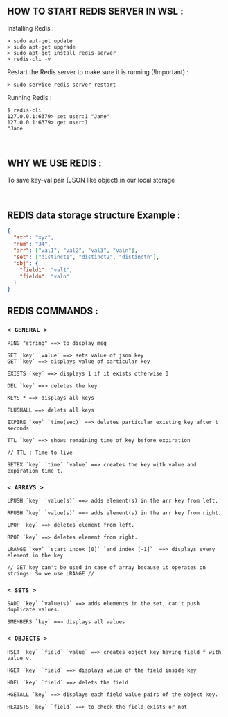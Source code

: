 ## HOW TO START REDIS SERVER IN WSL :

Installing Redis :

```
> sudo apt-get update
> sudo apt-get upgrade
> sudo apt-get install redis-server
> redis-cli -v
```

Restart the Redis server to make sure it is running (!Important) :

```
> sudo service redis-server restart
```

Running Redis :

```
$ redis-cli
127.0.0.1:6379> set user:1 "Jane"
127.0.0.1:6379> get user:1
"Jane
```

<br>

## WHY WE USE REDIS :

To save key-val pair (JSON like object) in our local storage

<br>

## REDIS data storage structure Example :

```json
{
  "str": "xyz",
  "num": "34",
  "arr": ["val1", "val2", "val3", "valn"],
  "set": ["distinct1", "distinct2", "distinctn"],
  "obj": {
    "field1": "val1",
    "fieldn": "valn"
  }
}
```

## REDIS COMMANDS :

### `< GENERAL >`

```
PING "string" ==> to display msg

SET `key` `value` ==> sets value of json key
GET `key` ==> displays value of particular key

EXISTS `key` ==> displays 1 if it exists otherwise 0

DEL `key` ==> deletes the key

KEYS * ==> displays all keys

FLUSHALL ==> delets all keys

EXPIRE `key` `time(sec)` ==> deletes particular existing key after t seconds

TTL `key` ==> shows remaining time of key before expiration

// TTL : Time to live

SETEX `key` `time` `value` ==> creates the key with value and expiration time t.
```

### `< ARRAYS >`

```
LPUSH `key` `value(s)` ==> adds element(s) in the arr key from left.

RPUSH `key` `value(s)` ==> adds element(s) in the arr key from right.

LPOP `key` ==> deletes element from left.

RPOP `key` ==> deletes element from right.

LRANGE `key` `start index [0]` `end index [-1]`  ==> displays every element in the key

// GET key can't be used in case of array because it operates on strings. So we use LRANGE //
```

### `< SETS >`

```
SADD `key` `value(s)` ==> adds elements in the set, can't push duplicate values.

SMEMBERS `key` ==> displays all values
```

### `< OBJECTS >`

```
HSET `key` `field` `value` ==> creates object key having field f with value v.

HGET `key` `field` ==> displays value of the field inside key

HDEL `key` `field` ==> delets the field

HGETALL `key` ==> displays each field value pairs of the object key.

HEXISTS `key` `field` ==> to check the field exists or not

```
